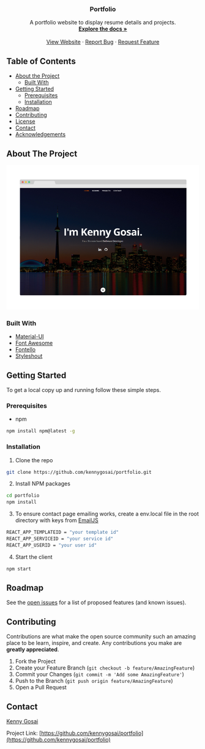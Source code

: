 
  <h3 align="center">Portfolio</h3>

  <p align="center">
    A portfolio website to display resume details and projects.
    <br />
    <a href="https://github.com/kennygosai/portfolio"><strong>Explore the docs »</strong></a>
    <br />
    <br />
    <a href="https://kennygosai.com/">View Website</a>
    ·
    <a href="https://github.com/kennygosai/portfolio/issues">Report Bug</a>
    ·
    <a href="https://github.com/kennygosai/portfolio/issues">Request Feature</a>
  </p>
</p>



<!-- TABLE OF CONTENTS -->
## Table of Contents

* [About the Project](#about-the-project)
  * [Built With](#built-with)
* [Getting Started](#getting-started)
  * [Prerequisites](#prerequisites)
  * [Installation](#installation)
* [Roadmap](#roadmap)
* [Contributing](#contributing)
* [License](#license)
* [Contact](#contact)
* [Acknowledgements](#acknowledgements)



<!-- ABOUT THE PROJECT -->
## About The Project

[![Product Name Screen Shot][product-screenshot]](https://kennygosai.com/)


### Built With

* [Material-UI](https://material-ui.com/)
* [Font Awesome](https://fontawesome.com/)
* [Fontello](http://fontello.com/)
* [Styleshout](https://www.styleshout.com/)



<!-- GETTING STARTED -->
## Getting Started

To get a local copy up and running follow these simple steps.

### Prerequisites
* npm
```sh
npm install npm@latest -g
```

### Installation
 
1. Clone the repo
```sh
git clone https://github.com/kennygosai/portfolio.git
```
2. Install NPM packages
```sh
cd portfolio
npm install
```
3. To ensure contact page emailing works, create a env.local file in the root directory with keys from [EmailJS](https://www.emailjs.com/)
```sh
REACT_APP_TEMPLATEID = "your template id"
REACT_APP_SERVICEID = "your service id"
REACT_APP_USERID = "your user id"
```
4. Start the client
```sh
npm start
```

<!-- ROADMAP -->
## Roadmap

See the [open issues](https://github.com/kennygosai/portfolio/issues) for a list of proposed features (and known issues).



<!-- CONTRIBUTING -->
## Contributing

Contributions are what make the open source community such an amazing place to be learn, inspire, and create. Any contributions you make are **greatly appreciated**.

1. Fork the Project
2. Create your Feature Branch (`git checkout -b feature/AmazingFeature`)
3. Commit your Changes (`git commit -m 'Add some AmazingFeature'`)
4. Push to the Branch (`git push origin feature/AmazingFeature`)
5. Open a Pull Request


<!-- CONTACT -->
## Contact

[Kenny Gosai](https://kennygosai.com/#contact)

Project Link: [https://github.com/kennygosai/portfolio](https://github.com/kennygosai/portfolio)



<!-- MARKDOWN LINKS & IMAGES -->
<!-- https://www.markdownguide.org/basic-syntax/#reference-style-links -->
[contributors-shield]: https://img.shields.io/github/contributors/othneildrew/Best-README-Template.svg?style=flat-square
[contributors-url]: https://github.com/kennygosai/portfolio/graphs/contributors
[forks-shield]: https://img.shields.io/github/forks/othneildrew/Best-README-Template.svg?style=flat-square
[forks-url]: https://github.com/kennygosai/portfolio/network/members
[stars-shield]: https://img.shields.io/github/stars/othneildrew/Best-README-Template.svg?style=flat-square
[stars-url]: https://github.com/kennygosai/portfolio/stargazers
[issues-shield]: https://img.shields.io/github/issues/othneildrew/Best-README-Template.svg?style=flat-square
[issues-url]: https://github.com/kennygosai/portfolio/issues
[linkedin-shield]: https://img.shields.io/badge/-LinkedIn-black.svg?style=flat-square&logo=linkedin&colorB=555
[linkedin-url]: https://www.linkedin.com/in/kenny-gosai-a27030187/
[product-screenshot]: images/screenshot.png